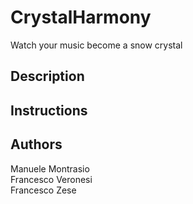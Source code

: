 # CrystalHarmony
Watch your music become a snow crystal

## Description

## Instructions

## Authors
Manuele Montrasio\
Francesco Veronesi\
Francesco Zese
